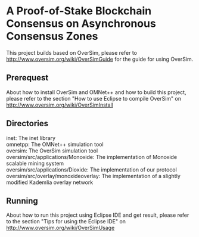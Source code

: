 # A Proof-of-Stake Blockchain Consensus on Asynchronous Consensus Zones

This project builds based on OverSim, please refer to http://www.oversim.org/wiki/OverSimGuide for the guide for using OverSim.

## Prerequest
About how to install OverSim and OMNet++ and how to build this project, please refer to the section "How to use Eclipse to compile OverSim" on http://www.oversim.org/wiki/OverSimInstall

## Directories
inet: The inet library  
omnetpp: The OMNet++ simulation tool  
oversim: The OverSim simulation tool  
oversim/src/applications/Monoxide: The implementation of Monoxide scalable mining system  
oversim/src/applications/Dioxide: The implementation of our protocol  
oversim/src/overlay/monoxideoverlay: The implementation of a slightly modified Kademlia overlay network  

## Running
About how to run this project using Eclipse IDE and get result, please refer to the section "Tips for using the Eclipse IDE" on http://www.oversim.org/wiki/OverSimUsage
